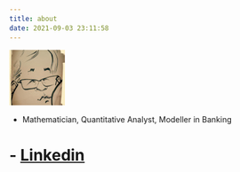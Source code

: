 ```yaml
---
title: about
date: 2021-09-03 23:11:58
---
```


![](/images/cari_thumb.jpg)

- Mathematician, Quantitative Analyst, Modeller in Banking
# - [Linkedin](https://www.linkedin.com/in/youngsuk-lee-8b79752/)
